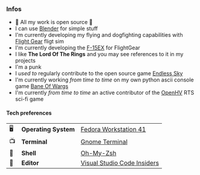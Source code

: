 
### Infos
* 👀 All my work is open source 👀
* I can use [Blender](https://www.blender.org/) for simple stuff
* I'm currently developing my flying and dogfighting capabilities with [Flight Gear](https://www.flightgear.org/) fligt sim
* I'm currently developing the [F-15EX](https://github.com/OcelotWalrus/F-15) for FlightGear
* I like **The Lord Of The Rings** and you may see references to it in my projects
* I'm a punk
* I *used to* regularly contribute to the open source game [Endless Sky](https://github.com/endless-sky/endless-sky)
* I'm currently working *from time to time* on my own python ascii console game [Bane Of Wargs](https://github.com/Dungeons-of-Kathallion/Bane-Of-Wargs)
* I'm currently *from time to time* an active contributor of the [OpenHV](https://github.com/OpenHV/OpenHV) RTS sci-fi game

#### Tech preferences

| |                       |                                                           |
|-|-----------------------|-----------------------------------------------------------|
|🖥| **Operating System** | [Fedora Workstation 41](https://fedoraproject.org/workstation/)|
|📺| **Terminal**         | [Gnome Terminal](https://github.com/GNOME/gnome-terminal)|
|🐚| **Shell**            | [Oh-My-Zsh](https://github.com/ohmyzsh/ohmyzsh)|
|📝| **Editor**           | [Visual Studio Code Insiders](https://github.com/Microsoft/vscode)|

